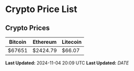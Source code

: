 # Crypto Price List

## Crypto Prices
| Bitcoin | Ethereum | Litecoin |
| ------- | -------- | -------- |
| $67651 | $2424.79 | $66.07 |
**Last Updated:** 2024-11-04 20:09 UTC
**Last Updated:** $DATE$
